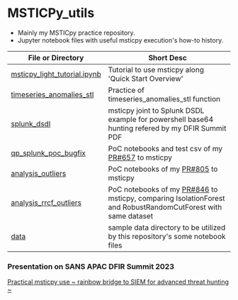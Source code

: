 # MSTICPy_utils

- Mainly my MSTICpy practice repository.
- Jupyter notebook files with useful msticpy execution's how-to history.

| File or Directory  | Short Desc |
| ------------- | ------------- |
| [msticpy_light_tutorial.ipynb](https://github.com/Tatsuya-hasegawa/MSTICPy_utils/blob/main/msticpy_light_tutorial.ipynb)  | Tutorial to use msticpy along 'Quick Start Overview' |
| [timeseries_anomalies_stl](https://github.com/Tatsuya-hasegawa/MSTICPy_utils/blob/main/timeseries_anomalies_stl)  | Practice of timeseries_anomalies_stl function |
| [splunk_dsdl](https://github.com/Tatsuya-hasegawa/MSTICPy_utils/blob/main/splunk_dsdl)  | msticpy joint to Splunk DSDL example for powershell base64 hunting refered by my DFIR Summit PDF  |
| [qp_splunk_poc_bugfix](https://github.com/Tatsuya-hasegawa/MSTICPy_utils/blob/main/qp_splunk_poc_bugfix) | PoC notebooks and test csv of my [PR#657](https://github.com/microsoft/msticpy/pull/657) to msticpy  |
| [analysis_outliers](https://github.com/Tatsuya-hasegawa/MSTICPy_utils/blob/main/analysis_outliers) | PoC notebooks of my [PR#805](https://github.com/microsoft/msticpy/pull/805) to msticpy  |
| [analysis_rrcf_outliers](https://github.com/Tatsuya-hasegawa/MSTICPy_utils/blob/main/analysis_rrcf_outliers) | PoC notebooks of my [PR#846](https://github.com/microsoft/msticpy/pull/846) to msticpy, comparing IsolationForest and RobustRandomCutForest with same dataset |
| [data](https://github.com/Tatsuya-hasegawa/MSTICPy_utils/blob/main/data)  | sample data directory to be utilized by this repository's some notebook files |

### Presentation on SANS APAC DFIR Summit 2023 

[Practical msticpy use ~ rainbow bridge to SIEM for advanced threat hunting ~](https://github.com/Tatsuya-hasegawa/MSTICPy_utils/blob/d3b5e589ab4de714b430a5274a3378bde21a3aaf/Tatsuya_Hasegawa_msticpy_SANS_APAC_DFIR_SUMMIT_2023.pdf)


